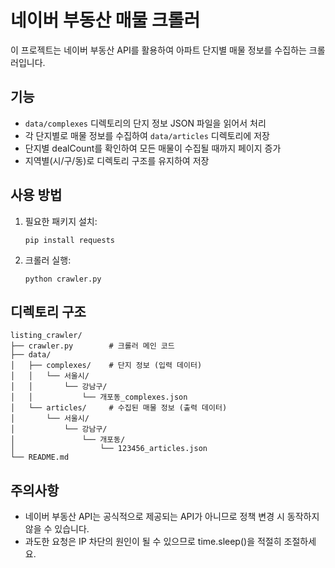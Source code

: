 # 네이버 부동산 매물 크롤러

이 프로젝트는 네이버 부동산 API를 활용하여 아파트 단지별 매물 정보를 수집하는 크롤러입니다.

## 기능

- `data/complexes` 디렉토리의 단지 정보 JSON 파일을 읽어서 처리
- 각 단지별로 매물 정보를 수집하여 `data/articles` 디렉토리에 저장
- 단지별 dealCount를 확인하여 모든 매물이 수집될 때까지 페이지 증가
- 지역별(시/구/동)로 디렉토리 구조를 유지하여 저장

## 사용 방법

1. 필요한 패키지 설치:
   ```
   pip install requests
   ```

2. 크롤러 실행:
   ```
   python crawler.py
   ```

## 디렉토리 구조

```
listing_crawler/
├── crawler.py        # 크롤러 메인 코드
├── data/
│   ├── complexes/    # 단지 정보 (입력 데이터)
│   │   └── 서울시/
│   │       └── 강남구/
│   │           └── 개포동_complexes.json
│   └── articles/     # 수집된 매물 정보 (출력 데이터)
│       └── 서울시/
│           └── 강남구/
│               └── 개포동/
│                   └── 123456_articles.json
└── README.md
```

## 주의사항

- 네이버 부동산 API는 공식적으로 제공되는 API가 아니므로 정책 변경 시 동작하지 않을 수 있습니다.
- 과도한 요청은 IP 차단의 원인이 될 수 있으므로 time.sleep()을 적절히 조절하세요. 